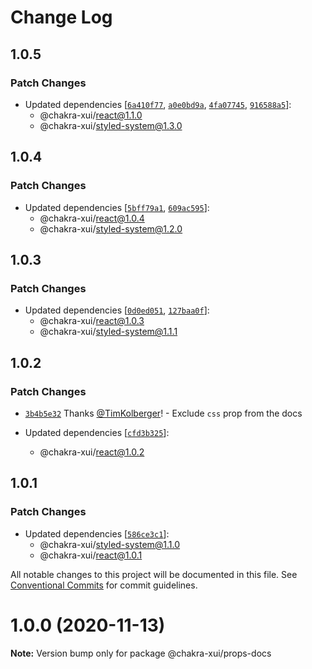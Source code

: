 # Change Log

## 1.0.5

### Patch Changes

- Updated dependencies
  [[`6a410f77`](https://github.com/chakra-xui/chakra-xui/commit/6a410f778f534e00e01fdf0d3ce1ffdd1d7b138e),
  [`a0e0bd9a`](https://github.com/chakra-xui/chakra-xui/commit/a0e0bd9a5d45fe08887f8df8d3eccc84951578df),
  [`4fa07745`](https://github.com/chakra-xui/chakra-xui/commit/4fa077453a5c2165b695198c57366f3cc6506c37),
  [`916588a5`](https://github.com/chakra-xui/chakra-xui/commit/916588a5bbb771ff3f07b0ceb160bef57cdd6a8a)]:
  - @chakra-xui/react@1.1.0
  - @chakra-xui/styled-system@1.3.0

## 1.0.4

### Patch Changes

- Updated dependencies
  [[`5bff79a1`](https://github.com/chakra-xui/chakra-xui/commit/5bff79a1ba6989d279fc432d5040c72cd75b392e),
  [`609ac595`](https://github.com/chakra-xui/chakra-xui/commit/609ac595568799c9f2c38ccbc9ef44fdc7393baa)]:
  - @chakra-xui/react@1.0.4
  - @chakra-xui/styled-system@1.2.0

## 1.0.3

### Patch Changes

- Updated dependencies
  [[`0d0ed051`](https://github.com/chakra-xui/chakra-xui/commit/0d0ed0513ac1094833f1e0294f655af122682ff4),
  [`127baa0f`](https://github.com/chakra-xui/chakra-xui/commit/127baa0f1926bf1f8ace6f46cfdc08606fe9d347)]:
  - @chakra-xui/react@1.0.3
  - @chakra-xui/styled-system@1.1.1

## 1.0.2

### Patch Changes

- [`3b4b5e32`](https://github.com/chakra-xui/chakra-xui/commit/3b4b5e32d2baa81133daa4eb3f1be53c3c99656c)
  Thanks [@TimKolberger](https://github.com/TimKolberger)! - Exclude `css` prop
  from the docs

- Updated dependencies
  [[`cfd3b325`](https://github.com/chakra-xui/chakra-xui/commit/cfd3b32564066076529811c5350aff6be565b7a3)]:
  - @chakra-xui/react@1.0.2

## 1.0.1

### Patch Changes

- Updated dependencies
  [[`586ce3c1`](https://github.com/chakra-xui/chakra-xui/commit/586ce3c12bb3508027c36811233c539eeeb55256)]:
  - @chakra-xui/styled-system@1.1.0
  - @chakra-xui/react@1.0.1

All notable changes to this project will be documented in this file. See
[Conventional Commits](https://conventionalcommits.org) for commit guidelines.

# 1.0.0 (2020-11-13)

**Note:** Version bump only for package @chakra-xui/props-docs
